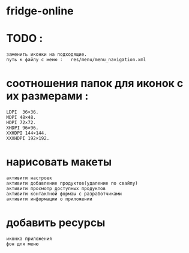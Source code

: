 # fridge-online

# TODO :

    заменить иконки на подходящие. 
    путь к файлу с меню :   res/menu/menu_navigation.xml

# соотношения папок для  иконок с их размерами :
  
    LDPI  36×36.
    MDPI 48×48.
    HDPI 72×72.
    XHDPI 96×96.
    XXHDPI 144×144.
    XXXHDPI 192×192.

# нарисовать макеты
  
    активити настроек
    активити добавление продуктов(удаление по свайпу)
    активити просмотр доступных продуктов
    активити контактной формаы с разработчиками
    активити информации о приложении

# добавить ресурсы 
    иконка приложения
    фон для меню
